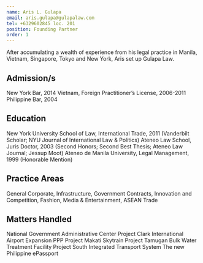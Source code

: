 ```yaml
---
name: Aris L. Gulapa
email: aris.gulapa@gulapalaw.com
tel: +6329602845 loc. 201
position: Founding Partner
order: 1
---
```


After accumulating a wealth of experience from his legal practice in Manila, Vietnam, Singapore, Tokyo and New York, Aris set up Gulapa Law.

## Admission/s

New York Bar, 2014
Vietnam, Foreign Practitioner’s License, 2006-2011
Philippine Bar, 2004

## Education

New York University School of Law, International Trade, 2011 (Vanderbilt Scholar; NYU Journal of International Law & Politics)
Ateneo Law School, Juris Doctor, 2003 (Second Honors; Second Best Thesis; Ateneo Law Journal; Jessup Moot)
Ateneo de Manila University, Legal Management, 1999 (Honorable Mention)

## Practice Areas

General Corporate, Infrastructure, Government Contracts, Innovation and Competition, Fashion, Media & Entertainment, ASEAN Trade

## Matters Handled

National Government Administrative Center Project
Clark International Airport Expansion PPP Project
Makati Skytrain Project
Tamugan Bulk Water Treatment Facility Project
South Integrated Transport System
The new Philippine ePassport
